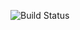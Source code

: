 ![Build Status](https://github.com/darzhz/TimeSheet-backend/actions/workflows/dotnet.yml/badge.svg)
